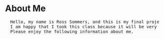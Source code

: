 <!DOCTYPE html>
<html>
<body>  
  <h1>About Me</h1>
  <pre>
  Hello, my name is Ross Sommers, and this is my final project for INFOTC 1000.  
  I am happy that I took this class because it will be very helpful to me in my career. 
  Please enjoy the following information about me. 
  </pre>
  
  </body>
  
  
  
  
</html>
